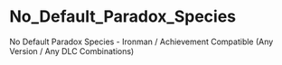 # No_Default_Paradox_Species
No Default Paradox Species - Ironman / Achievement Compatible (Any Version / Any DLC Combinations)
